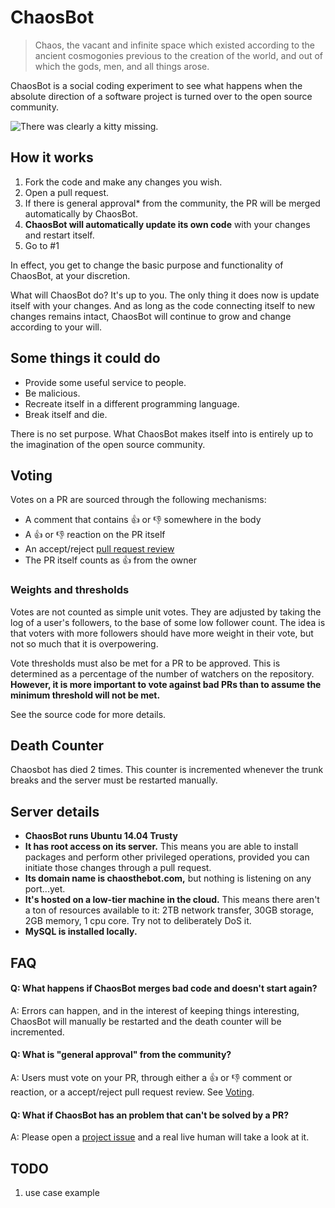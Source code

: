 # ChaosBot

> Chaos, the vacant and infinite space which existed according to the ancient
> cosmogonies previous to the creation of the world, and out of which the gods,
> men, and all things arose.

ChaosBot is a social coding experiment to see what happens when the absolute
direction of a software project is turned over to the open source community.

![There was clearly a kitty missing.](http://thecatapi.com/api/images/get?format=src&type=png&size=small)

## How it works

1. Fork the code and make any changes you wish.
1. Open a pull request.
1. If there is general approval\* from the community, the PR will be merged
   automatically by ChaosBot.
1. **ChaosBot will automatically update its own code** with your changes and
   restart itself.
1. Go to \#1

In effect, you get to change the basic purpose and functionality of ChaosBot, at
your discretion.

What will ChaosBot do?  It's up to you.  The only thing it does now is update
itself with your changes.  And as long as the code connecting itself to new
changes remains intact, ChaosBot will continue to grow and change according to
your will.

## Some things it could do

* Provide some useful service to people.
* Be malicious.
* Recreate itself in a different programming language.
* Break itself and die.

There is no set purpose.  What ChaosBot makes itself into is entirely up to
the imagination of the open source community.

## Voting

Votes on a PR are sourced through the following mechanisms:
* A comment that contains :+1: or :-1: somewhere in the body
* A :+1: or :-1: reaction on the PR itself
* An accept/reject [pull request review](https://help.github.com/articles/about-pull-request-reviews/)
* The PR itself counts as :+1: from the owner

### Weights and thresholds

Votes are not counted as simple unit votes.  They are adjusted by taking the log
of a user's followers, to the base of some low follower count.  The idea is that
voters with more followers should have more weight in their vote, but not so much
that it is overpowering.

Vote thresholds must also be met for a PR to be approved.  This is determined as
a percentage of the number of watchers on the repository.  **However, it is more
important to vote against bad PRs than to assume the minimum threshold will not
be met.**

See the source code for more details.

## Death Counter

Chaosbot has died 2 times.  This counter is incremented whenever the trunk breaks
and the server must be restarted manually.

## Server details

* **ChaosBot runs Ubuntu 14.04 Trusty**
* **It has root access on its server.**  This means you are able to install
packages and perform other privileged operations, provided you can initiate those
changes through a pull request.
* **Its domain name is chaosthebot.com,** but nothing is listening on
any port...yet.
* **It's hosted on a low-tier machine in the cloud.**  This means there aren't a
ton of resources available to it: 2TB network transfer, 30GB storage, 2GB memory,
1 cpu core.  Try not to deliberately DoS it.
* **MySQL is installed locally.**

## FAQ

#### Q: What happens if ChaosBot merges bad code and doesn't start again?
A: Errors can happen, and in the interest of keeping things interesting, ChaosBot
will manually be restarted and the death counter will be incremented.

#### Q: What is "general approval" from the community?
A: Users must vote on your PR, through either a :+1: or :-1: comment or reaction,
or a accept/reject pull request review.  See [Voting](https://github.com/chaosbot/Chaos/blob/master/README.md#voting).

#### Q: What if ChaosBot has an problem that can't be solved by a PR?
A: Please open a [project issue](https://github.com/chaosbot/Chaos/issues) and a
real live human will take a look at it.

## TODO
1. use case example

